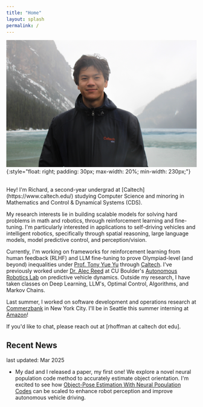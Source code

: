 ```yaml
---
title: "Home"
layout: splash
permalink: /
---
```


<style>
article.splash .page__content {
  font-size: 1.1rem;
  line-height: 1.6;
}

article.splash .page__content h1,
article.splash .page__content h2 {
  font-size: 1.2rem;
}
</style>


![Richard Hoffmann](website.JPG)
{:style="float: right; padding: 30px; max-width: 20%; min-width: 230px;"}

<br/>
Hey! I'm Richard, a second-year undergrad at [Caltech](https://www.caltech.edu/) studying Computer Science and minoring in Mathematics and Control & Dynamical Systems (CDS). 

My research interests lie in building scalable models for solving hard problems in math and robotics, through reinforcement learning and fine-tuning. I'm particularly interested in applications to self-driving vehicles and intelligent robotics, specifically through spatial reasoning, large language models, model predictive control, and perception/vision.

Currently, I'm working on frameworks for reinforcement learning from human feedback (RLHF) and LLM fine-tuning to prove Olympiad-level (and beyond) inequalities under [Prof. Tony Yue Yu](https://tyy.caltech.edu/) through [Caltech](https://pma.caltech.edu/).  I've previously worked under [Dr. Alec Reed](https://www.colorado.edu/cs/alec-reed) at CU Boulder's [Autonomous Robotics Lab](https://arpg.github.io/) on predictive vehicle dynamics. Outside my research, I have taken classes on Deep Learning, LLM's, Optimal Control, Algorithms, and Markov Chains.

Last summer, I worked on software development and operations research at [Commerzbank](https://www.commerzbank.de/group/) in New York City. I'll be in Seattle this summer interning at [Amazon](https://aws.amazon.com/?nc2=h_lg)!

If you'd like to chat, please reach out at [rhoffman at caltech dot edu].

## Recent News
last updated: Mar 2025
- My dad and I released a paper, my first one! We explore a novel neural population code method to accurately estimate object orientation. I'm excited to see how [Object-Pose Estimation With Neural Population Codes](https://arxiv.org/abs/2502.13403) can be scaled to enhance robot perception and improve autonomous vehicle driving. 